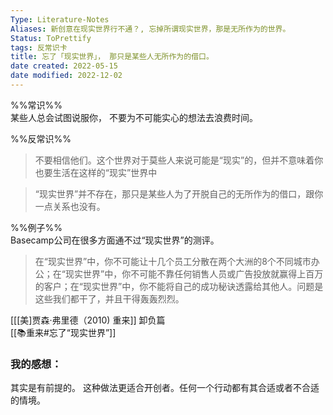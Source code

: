 ```yaml
---
Type: Literature-Notes 
Aliases: 新创意在现实世界行不通？, 忘掉所谓现实世界，那是无所作为的世界。
Status: ToPrettify
tags: 反常识卡
title: 忘了「现实世界」， 那只是某些人无所作为的借口。
date created: 2022-05-15
date modified: 2022-12-02
---
```


%%常识%%  
某些人总会试图说服你， 不要为不可能实心的想法去浪费时间。  

%%反常识%%

> 不要相信他们。这个世界对于莫些人来说可能是“现实”的，但并不意味着你也要生活在这样的“现实”世界中

> “现实世界”并不存在，那只是某些人为了开脱自己的无所作为的借口，跟你一点关系也没有。

%%例子%%  
Basecamp公司在很多方面通不过“现实世界”的测评。

> 在“现实世界”中，你不可能让十几个员工分散在两个大洲的8个不同城市办公；在“现实世界”中，你不可能不靠任何销售人员或广告投放就赢得上百万的客户；在“现实世界”中，你不能将自己的成功秘诀透露给其他人。问题是这些我们都干了，并且干得轰轰烈烈。

[[[美]贾森·弗里德（2010) 重来]] 卸负篇  
[[📚重来#忘了“现实世界”]]

### 我的感想：
其实是有前提的。 这种做法更适合开创者。任何一个行动都有其合适或者不合适的情境。 